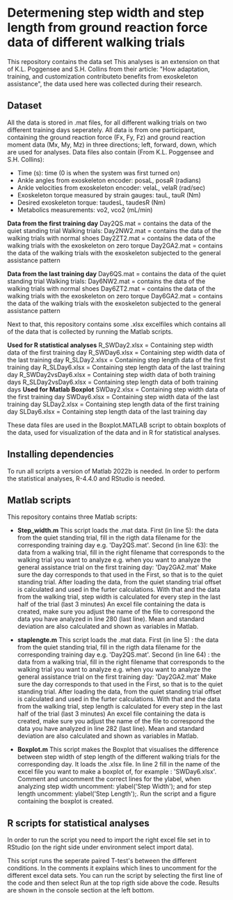# Determening step width and step length from ground reaction force data of different walking trials 
This repository contains the data set
This analyses is an extension on that of K.L. Poggensee and S.H. Collins from their article: "How adaptation, training, and customization contributeto benefits from exoskeleton assistance", the data used here was collected during their research. 

## Dataset
All the data is stored in .mat files, for all different walking trials on two different training days seperately. 
All data is from one participant, containing the ground reaction force (Fx, Fy, Fz) and ground reaction moment data (Mx, My, Mz) in three directions; left, forward, down, which are used for analyses.
Data files also contain (From K.L. Poggensee and S.H. Collins):
- Time (s): time (0 is when the system was first turned on)
- Ankle angles from exoskeleton encoder: posaL, posaR (radians)
- Ankle velocities from exoskeleton encoder: velaL, velaR (rad/sec)
- Exoskeleton torque measured by strain gauges: tauL, tauR (Nm)
- Desired exoskeleton torque: taudesL, taudesR (Nm)
- Metabolics measurements: vo2, vco2 (mL/min)

**Data from the first training day**
Day2QS.mat = contains the data of the quiet standing trial
Walking trials:
Day2NW2.mat = contains the data of the walking trials with normal shoes
Day2ZT2.mat = contains the data of the walking trials with the exoskeleton on zero torque
Day2GA2.mat = contains the data of the walking trials with the exoskeleton subjected to the general assistance pattern

**Data from the last training day**
Day6QS.mat = contains the data of the quiet standing trial
Walking trials:
Day6NW2.mat = contains the data of the walking trials with normal shoes
Day6ZT2.mat = contains the data of the walking trials with the exoskeleton on zero torque
Day6GA2.mat = contains the data of the walking trials with the exoskeleton subjected to the general assistance pattern

Next to that, this repository contains some .xlsx excelfiles which contains all of the data that is collected by running the Matlab scripts.

**Used for R statistical analyses**
R_SWDay2.xlsx = Containing step width data of the first training day
R_SWDay6.xlsx = Containing step width data of the last training day
R_SLDay2.xlsx = Containing step length data of the first training day
R_SLDay6.xlsx = Containing step length data of the last training day
R_SWDay2vsDay6.xlsx = Containing step width data of both training days
R_SLDay2vsDay6.xlsx = Containing step length data of both training days
**Used for Matlab Boxplot**
SWDay2.xlsx = Containing step width data of the first training day
SWDay6.xlsx = Containing step width data of the last training day
SLDay2.xlsx = Containing step length data of the first training day
SLDay6.xlsx = Containing step length data of the last training day

These data files are used in the Boxplot.MATLAB script to obtain boxplots of the data, used for visualization of the data and in R for statistical analyses.

## Installing dependencies
To run all scripts a version of Matlab 2022b is needed. In order to perform the statistical analyses, R-4.4.0 and RStudio is needed.

## Matlab scripts
This repository contains three Matlab scripts:

- **Step_width.m**
  This script loads the .mat data.
    First (in line 5): the data from the quiet standing trial, fill in the rigth data filename for the corresponding training day e.g. 'Day2QS.mat'.
    Second (in line 63): the data from a walking trial, fill in the right filename that corresponds to the walking trial you want to analyze
              e.g. when you want to analyze the general assistance trial on the first training day: 'Day2GA2.mat'
              Make sure the day corresponds to that used in the First, so that is to the quiet standing trial.
  After loading the data, from the quiet standing trial offset is calculated and used in the furter calculations.
  With that and the data from the walking trial, step width is calculated for every step in the last half of the trial (last 3 minutes)
  An excel file containing the data is created, make sure you adjust the name of the file to correspond the data you have analyzed in line 280 (last line).
  Mean and standard deviation are also calculated and shown as variables in Matlab.
  
- **staplengte.m**
  This script loads the .mat data.
    First (in line 5) : the data from the quiet standing trial, fill in the rigth data filename for the corresponding training day e.g. 'Day2QS.mat'.
    Second (in line 64) : the data from a walking trial, fill in the right filename that corresponds to the walking trial you want to analyze
              e.g. when you want to analyze the general assistance trial on the first training day: 'Day2GA2.mat'
              Make sure the day corresponds to that used in the First, so that is to the quiet standing trial.
  After loading the data, from the quiet standing trial offset is calculated and used in the furter calculations.
  With that and the data from the walking trial, step length is calculated for every step in the last half of the trial (last 3 minutes)
  An excel file containing the data is created, make sure you adjust the name of the file to correspond the data you have analyzed in line 282 (last line).
  Mean and standard deviation are also calculated and shown as variables in Matlab.

- **Boxplot.m**
  This script makes the Boxplot that visualises the difference between step width of step length of the different walking trials for the corresponding day.
  It loads the .xlsx file.
  In line 2 fill in the name of the excel file you want to make a boxplot of, for example : 'SWDay6.xlsx'.
  Comment and uncomment the correct lines for the ylabel, when analyzing step width uncomment: ylabel('Step Width'); and for step length uncomment: ylabel('Step Length');. 
  Run the script and a figure containing the boxplot is created.
  
## R scripts for statistical analyses

In order to run the script you need to import the right excel file set in to RStudio (on the right side under environment select import data).

This script runs the seperate paired T-test's between the different conditions. 
In the comments it explains which lines to uncomment for the different excel data sets.
You can run the script by selecting the first line of the code and then select Run at the top rigth side above the code. 
Results are shown in the console section at the left bottom.



